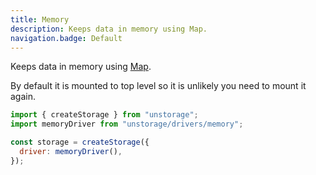 ```yaml
---
title: Memory
description: Keeps data in memory using Map.
navigation.badge: Default
---
```


Keeps data in memory using [Map](https://developer.mozilla.org/en-US/docs/Web/JavaScript/Reference/Global_Objects/Map).

By default it is mounted to top level so it is unlikely you need to mount it again.

```js
import { createStorage } from "unstorage";
import memoryDriver from "unstorage/drivers/memory";

const storage = createStorage({
  driver: memoryDriver(),
});
```
